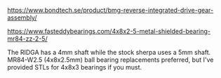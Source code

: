 https://www.bondtech.se/product/bmg-reverse-integrated-drive-gear-assembly/

https://www.fasteddybearings.com/4x8x2-5-metal-shielded-bearing-mr84-zz-2-5/

The RIDGA has a 4mm shaft while the stock sherpa uses a 5mm shaft. MR84-W2.5 (4x8x2.5mm) ball bearing replacements preferred, but I've provided STLs for 4x8x3 bearings if you must.